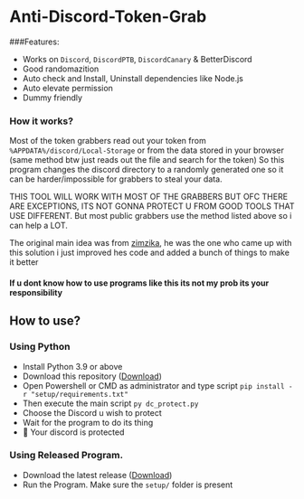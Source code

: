 # Anti-Discord-Token-Grab


###Features:

- Works on `Discord`, `DiscordPTB`, `DiscordCanary` & BetterDiscord
- Good randomazition 
- Auto check and Install, Uninstall dependencies like Node.js
- Auto elevate permission
- Dummy friendly

### How it works?

Most of the token grabbers read out your token from `%APPDATA%/discord/Local-Storage` or from the data stored in your browser (same method btw just reads out the file and search for the token)
So this program changes the discord directory to a randomly generated one so it can be harder/impossible for grabbers to steal your data.

THIS TOOL WILL WORK WITH MOST OF THE GRABBERS BUT OFC THERE ARE EXCEPTIONS, ITS NOT GONNA PROTECT U FROM GOOD TOOLS THAT USE DIFFERENT.
But most public grabbers use the method listed above so i can help a LOT.

The original main idea was from [zimzika](https://github.com/zimzika), he was the one who came up with this solution i just improved hes code and added a bunch of things to make it better

#### If u dont know how to use programs like this its not my prob its your responsibility

## How to use?

### Using Python
- Install Python 3.9 or above
- Download this repository ([Download](https://github.com/zimzika/Anti-Token-Grabber/archive/refs/heads/master.zip))
- Open Powershell or CMD as administrator and type script `pip install -r "setup/requirements.txt"`
- Then execute the main script `py dc_protect.py`
- Choose the Discord u wish to protect
- Wait for the program to do its thing
- :tada: Your discord is protected

### Using Released Program.
- Download the latest release ([Download](https://github.com/Levi2288/Anti-Discord-Token-Grab/archive/refs/heads/master.zip))
- Run the Program. Make sure the `setup/` folder is present
